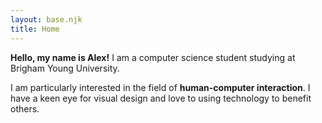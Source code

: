 ```yaml
---
layout: base.njk
title: Home
---
```


**Hello, my name is Alex!** I am a computer science student studying at Brigham Young University.

I am particularly interested in the field of **human-computer interaction**. I have a keen eye for visual design and love to using technology to benefit others.

